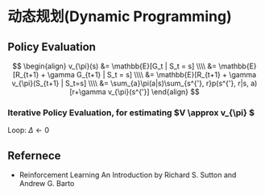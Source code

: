 # 动态规划(Dynamic Programming)

## Policy Evaluation
$$
\begin{align}
v_{\pi}(s) &= \mathbb{E}[G_t | S_t = s] \\\\
&= \mathbb{E}[R_{t+1} + \gamma G_{t+1} | S_t = s] \\\\
&= \mathbb{E}[R_{t+1} + \gamma v_{\pi}(S_{t+1} | S_t=s] \\\\
&= \sum_{a}\pi(a|s)\sum_{s^{'}, r}p(s^{'}, r|s, a)[r+\gamma v_{\pi}(s^{'}]
\end{align}
$$

### Iterative Policy Evaluation, for estimating $V \approx v_{\pi} $
Loop: 
     $\Delta \leftarrow 0$


## Refernece
* Reinforcement Learning An Introduction by Richard S. Sutton and Andrew G. Barto

